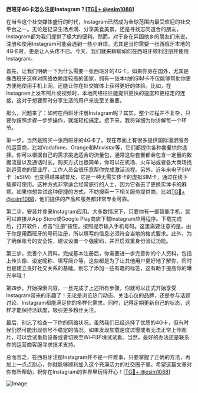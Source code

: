**西班牙4G卡怎么注册Instagram？[[TG💪+ @esim1088](https://t.me/s/esim1088)]**

在当今这个社交媒体盛行的时代，Instagram已然成为全球范围内最受欢迎的社交平台之一。无论是记录生活点滴、分享美食美景，还是寻找志同道合的朋友，Instagram都为我们提供了极大的便利。然而，对于身在异国他乡的朋友们来说，注册和使用Instagram可能会遇到一些小麻烦，尤其是当你需要一张西班牙本地的4G卡时，更是让人头疼不已。今天，我们就来聊聊如何在西班牙顺利注册并使用Instagram。

首先，让我们明确一下为什么需要一张西班牙的4G卡。如果你身在国外，尤其是像西班牙这样对网络依赖度较高的国家，拥有一张本地的SIM卡不仅能够帮助你更方便地使用手机上网，还能让你在社交媒体上获得更好的体验。比如，在Instagram上发布照片或视频时，本地网络往往能提供更快的速度和更稳定的连接，这对于想要即时分享生活的用户来说至关重要。

那么，问题来了：如何在西班牙注册Instagram呢？其实，整个过程并不复杂，只要你按照步骤一步步操作，就能轻松搞定。接下来，我将详细为你讲解每一个环节。

第一步，当然是购买一张西班牙的4G卡了。现在市面上有很多提供国际漫游服务的运营商，比如Vodafone、Orange和Movistar等，它们都提供各种套餐供你选择。你可以根据自己的需求挑选适合的流量包，通常这些套餐都会包含一定量的数据流量以及通话时长。购买方式也很简单，你可以在机场、火车站或者各大商场找到运营商的营业厅，工作人员会很乐意帮你完成激活流程。另外，近年来电子SIM卡（eSIM）也变得越来越普及，它是一种无需实体卡的虚拟SIM卡，通过在线下载即可使用。这种方式非常适合经常旅行的人士，因为它省去了更换实体卡的麻烦。如果你想尝试这种便捷的方式，不妨搜索一下相关服务提供商，比如[TG💪+ @esim1088](https://t.me/s/esim1088)，他们提供的产品和服务都非常专业可靠。

第二步，安装并登录Instagram应用。大多数情况下，只要你有一部智能手机，就可以直接从App Store或Google Play商店下载Instagram应用程序。下载完成后，打开软件，点击“注册”按钮，按照提示输入手机号码。这里需要注意的是，由于你是用西班牙的号码注册，所以填写的信息必须符合当地的格式要求。此外，为了确保账号的安全性，建议设置一个强密码，并开启双重身份验证功能。

第三步，完善个人资料。完成基本注册后，你需要进一步完善你的个人资料，包括上传头像、设定昵称、填写简介等。这些都是为了让其他用户更好地了解你，同时也是建立良好社交关系的基础。别忘了添加一些有趣的标签，这有助于提高你的曝光率哦！

第四步，开始探索内容。一旦完成了上述所有步骤，你就可以正式开始享受Instagram带来的乐趣了！无论是浏览热门动态、关注心仪的品牌，还是参与话题讨论，Instagram都能满足你的多样化需求。同时，记得定期更新自己的状态，这样才能保持活跃度，吸引更多粉丝关注。

最后，别忘了检查一下你的网络状况。虽然我们已经选择了优质的4G卡，但有时候仍然可能出现信号不稳定的情况。如果发现加载速度过慢或者无法正常上传图片，可以尝试重启设备或者切换至Wi-Fi环境试试看。当然，最好的办法还是联系你的运营商客服寻求技术支持。

总而言之，在西班牙注册Instagram并不是一件难事，只要掌握了正确的方法，再加上一点点耐心，你就能够顺利加入这个充满活力的社交圈子里。希望这篇文章对你有所帮助，祝你在Instagram的世界里玩得开心！[[TG💪+ @esim1088](https://t.me/s/esim1088)] 

![Image](https://i.postimg.cc/4NQfJmqS/Snipaste-2025-05-13-00-14-12.png)
